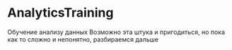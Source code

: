 # AnalyticsTraining
Обучение анализу данных
Возможно эта штука и пригодиться, но пока как то сложно и непонятно, разбираемся дальше
